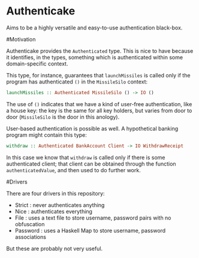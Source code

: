 Authenticake
============

Aims to be a highly versatile and easy-to-use authentication black-box.

#Motivation

Authenticake provides the `Authenticated` type. This is nice to have because
it identifies, in the types, something which is authenticated within some
domain-specific context.

This type, for instance, guarantees that `launchMissiles` is called only if
the program has authenticated `()` in the `MissileSilo` context:

```Haskell
launchMissiles :: Authenticated MissileSilo () -> IO ()
```

The use of `()` indicates that we have a kind of user-free authentication, like
a house key: the key is the same for all key holders, but varies from door to
door (`MissileSilo` is the door in this anology).

User-based authentication is possible as well. A hypothetical banking program
might contain this type:

```Haskell
withdraw :: Authenticated BankAccount Client -> IO WithdrawReceipt
```

In this case we know that `withdraw` is called only if there is some
authenticated client; that client can be obtained through the function
`authenticatedValue`, and then used to do further work.

#Drivers

There are four drivers in this repository:

- Strict : never authenticates anything
- Nice : authenticates everything
- File : uses a text file to store username, password pairs with no obfuscation
- Password : uses a Haskell Map to store username, password associations

But these are probably not very useful.
